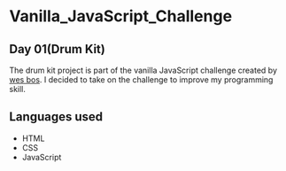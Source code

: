 # Vanilla_JavaScript_Challenge
## Day 01(Drum Kit)
The drum kit project is part of the 
vanilla JavaScript 
challenge created by [wes bos]( https://github.com/wesbos/JavaScript30). I decided to take on the challenge to improve my programming skill.
## Languages used
- HTML
- CSS
- JavaScript
